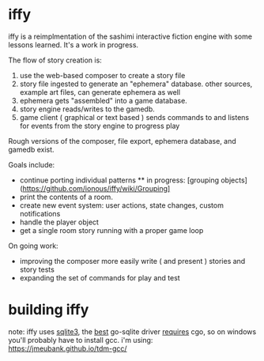 # iffy
iffy is a reimplmentation of the sashimi interactive fiction engine with some lessons learned. 
It's a work in progress.

The flow of story creation is:
1. use the web-based composer to create a story file
2. story file ingested to generate an "ephemera" database.
   other sources, example art files, can generate ephemera as well
3. ephemera gets "assembled" into a game database.
4. story engine reads/writes to the gamedb.
5. game client ( graphical or text based ) sends commands to and listens for events from the story engine to progress play

Rough versions of the composer, file export, ephemera database, and gamedb exist. 

Goals include:
* continue porting individual patterns 
** in progress: [grouping objects](https://github.com/ionous/iffy/wiki/Grouping]
* print the contents of a room. 
* create new event system: user actions, state changes, custom notifications
* handle the player object 
* get a single room story running with a proper game loop

On going work:
* improving the composer more easily write ( and present ) stories and story tests
* expanding the set of commands for play and test


# building iffy
note: iffy uses [sqlite3](https://www.sqlite.org/index.html), the [best](https://en.wikipedia.org/wiki/Highlander_(film)) go-sqlite driver [requires](https://github.com/mattn/go-sqlite3/issues/467) cgo, so on windows you'll probably have to install gcc. i'm using: https://jmeubank.github.io/tdm-gcc/
